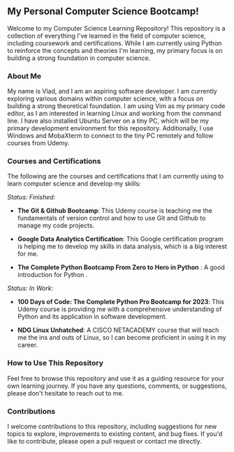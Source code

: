 ## My Personal Computer Science Bootcamp!

Welcome to my Computer Science Learning Repository! This repository is a collection of everything I've learned in the field of computer science, including coursework and certifications. While I am currently using Python to reinforce the concepts and theories I'm learning, my primary focus is on building a strong foundation in computer science.

### About Me
My name is Vlad, and I am an aspiring software developer. I am currently exploring various domains within computer science, with a focus on building a strong theoretical foundation. I am using Vim as my primary code editor, as I am interested in learning Linux and working from the command line. I have also installed Ubuntu Server on a tiny PC, which will be my primary development environment for this repository. Additionally, I use Windows and MobaXterm to connect to the tiny PC remotely and follow courses from Udemy.

### Courses and Certifications
The following are the courses and certifications that I am currently using to learn computer science and develop my skills:

*Status: Finished:*
* __The Git & Github Bootcamp__: 
This Udemy course is teaching me the fundamentals of version control and how to use Git and Github to manage my code projects.

* __Google Data Analytics Certification__:
This Google certification program is helping me to develop my skills in data analysis, which is a big interest for me.

* __The Complete Python Bootcamp From Zero to Hero in Python__ :
A good introduction for Python .

*Status: In Work:*
* __100 Days of Code: The Complete Python Pro Bootcamp for 2023__: 
This Udemy course is providing me with a comprehensive understanding of Python and its application in software development.

* __NDG Linux Unhatched__: 
A CISCO NETACADEMY course that will teach me the ins and outs of Linux, so I can become proficient in using it in my career. 


### How to Use This Repository
Feel free to browse this repository and use it as a guiding resource for your own learning journey. If you have any questions, comments, or suggestions, please don't hesitate to reach out to me.

### Contributions
I welcome contributions to this repository, including suggestions for new topics to explore, improvements to existing content, and bug fixes. If you'd like to contribute, please open a pull request or contact me directly.
